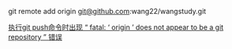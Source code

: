 git remote add origin git@github.com:wang22/wangstudy.git


<a href="https://blog.csdn.net/weixin_46115860/article/details/106175586">执行git push命令时出现 “ fatal: ‘ origin ’ does not appear to be a git repository ” 错误</a>

